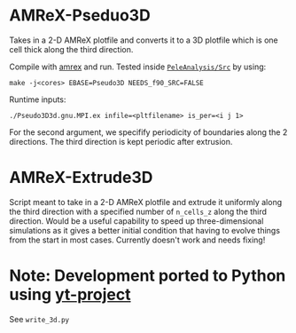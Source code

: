 # AMReX-Pseduo3D
Takes in a 2-D AMReX plotfile and converts it to a 3D plotfile which is one cell thick along the third direction. 

Compile with [amrex](https://github.com/AMReX-Codes/amrex) and run. Tested inside  [```PeleAnalysis/Src```](https://github.com/AMReX-Combustion/PeleAnalysis/tree/master/Src) by using:
```
make -j<cores> EBASE=Pseudo3D NEEDS_f90_SRC=FALSE
```
Runtime inputs: 

```
./Pseudo3D3d.gnu.MPI.ex infile=<pltfilename> is_per=<i j 1>
```
For the second argument, we specifify periodicity of boundaries along the 2 directions. The third direction is kept periodic after extrusion. 

# AMReX-Extrude3D 

Script meant to take in a 2-D AMReX plotfile and extrude it uniformly along the third direction with a specified number of ```n_cells_z``` along the third direction. Would be a useful capability to speed up three-dimensional simulations as it gives a better initial condition that having to evolve things from the start in most cases. Currently doesn't work and needs fixing! 

# Note: Development ported to Python using [yt-project](https://yt-project.org/) 
See ```write_3d.py```
